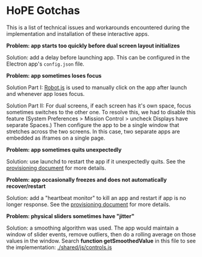 # HoPE Gotchas

This is a list of technical issues and workarounds encountered during the implementation and installation of these interactive apps.

**Problem: app starts too quickly before dual screen layout initializes**

Solution: add a delay before launching app. This can be configured in the Electron app's `config.json` file.

**Problem: app sometimes loses focus**

Solution Part I: [Robot.js](https://github.com/Robot/robot-js) is used to manually click on the app after launch and whenever app loses focus.

Solution Part II: For dual screens, if each screen has it's own space, focus sometimes switches to the other one. To resolve this, we had to disable this feature (System Preferences > Mission Control > uncheck Displays have separate Spaces.) Then configure the app to be a single window that stretches across the two screens. In this case, two separate apps are embedded as iframes on a single page.

**Problem: app sometimes quits unexpectedly**

Solution: use launchd to restart the app if it unexpectedly quits. See the [provisioning document](provisioning.md) for more details.

**Problem: app occasionally freezes and does not automatically recover/restart**

Solution: add a "heartbeat monitor" to kill an app and restart if app is no longer response. See the [provisioning document](provisioning.md) for more details.

**Problem: physical sliders sometimes have "jitter"**

Solution: a smoothing algorithm was used.  The app would maintain a window of slider events, remove outliers, then do a rolling average on those values in the window. Search **function getSmoothedValue** in this file to see the implementation: [./shared/js/controls.js](../shared/js/controls.js)
